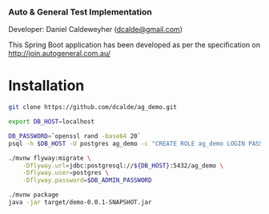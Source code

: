 ### Auto & General Test Implementation

Developer: Daniel Caldeweyher (dcalde@gmail.com)

This Spring Boot application has been developed as per the specification on http://join.autogeneral.com.au/

# Installation

```bash
git clone https://github.com/dcalde/ag_demo.git

export DB_HOST=localhost

DB_PASSWORD=`openssl rand -base64 20`
psql -h $DB_HOST -U postgres ag_demo -c "CREATE ROLE ag_demo LOGIN PASSWORD '$DB_PASSWORD'"

./mvnw flyway:migrate \
    -Dflyway.url=jdbc:postgresql://${DB_HOST}:5432/ag_demo \
    -Dflyway.user=postgres \
    -Dflyway.password=$DB_ADMIN_PASSWORD

./mvnw package
java -jar target/demo-0.0.1-SNAPSHOT.jar
```